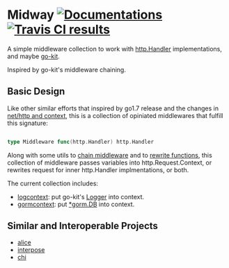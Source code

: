 # Midway [![Documentations][shield-godoc]][godoc] [![Travis CI results][shield-travis]][travis]

[godoc]: https://godoc.org/github.com/go-midway/midway
[shield-godoc]: https://img.shields.io/badge/godoc-reference-5272B4.svg
[travis]: https://travis-ci.org/go-midway/midway
[shield-travis]: https://api.travis-ci.org/go-midway/midway.svg?branch=master

A simple middleware collection to work with [http.Handler][http.Handler]
implementations, and maybe [go-kit][go-kit].

Inspired by go-kit's middleware chaining.

[http.Handler]: https://golang.org/pkg/net/http/#Handler
[go-kit]: https://github.com/go-kit/kit


## Basic Design

Like other similar efforts that inspired by go1.7 release and the changes
in [net/http and context](https://golang.org/doc/go1.7#context), this is
a collection of opiniated middlewares that fulfill this signature:

```go

type Middleware func(http.Handler) http.Handler

```

Along with some utils to [chain middleware][middleware.Chain] and to
[rewrite functions][funconv], this collection of middleware passes variables
into http.Request.Context, or rewrites request for inner http.Handler
implmentations, or both.

The current collection includes:
* [logcontext]: put go-kit's [Logger][kitlog.Logger] into context.
* [gormcontext]: put [*gorm.DB][gorm.DB] into context.

[middleware.Chain]: https://godoc.org/github.com/go-midway/midway#Chain
[funconv]: https://godoc.org/github.com/go-midway/midway/funconv
[logcontext]: https://godoc.org/github.com/go-midway/midway/logcontext
[gormcontext]: https://godoc.org/github.com/go-midway/midway/db/gormcontext
[kitlog.Logger]: https://godoc.org/github.com/go-kit/kit/log#Logger
[gorm.DB]: https://godoc.org/github.com/jinzhu/gorm#DB


## Similar and Interoperable Projects

* [alice][justinas/alice]
* [interpose][carbocation/interpose]
* [chi][go-chi/chi]

[justinas/alice]: https://github.com/justinas/alice
[carbocation/interpose]: https://github.com/carbocation/interpose
[go-chi/chi]: https://github.com/go-chi/chi
